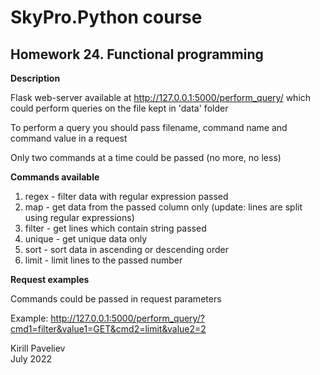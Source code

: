# SkyPro.Python course
## Homework 24. Functional programming

**Description**

Flask web-server available at http://127.0.0.1:5000/perform_query/
which could perform queries on the file kept in 'data' folder

To perform a query you should pass filename, command name and command value in a request

Only two commands at a time could be passed (no more, no less)

**Commands available**

1. regex - filter data with regular expression passed
2. map - get data from the passed column only (update: lines are split using regular expressions)
3. filter - get lines which contain string passed
4. unique - get unique data only
5. sort - sort data in ascending or descending order
6. limit - limit lines to the passed number

**Request examples**

Commands could be passed in request parameters

Example:
http://127.0.0.1:5000/perform_query/?cmd1=filter&value1=GET&cmd2=limit&value2=2


Kirill Paveliev\
July 2022